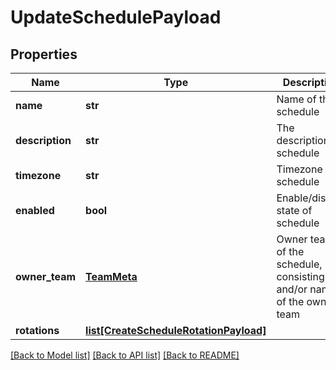 # UpdateSchedulePayload

## Properties
Name | Type | Description | Notes
------------ | ------------- | ------------- | -------------
**name** | **str** | Name of the schedule | [optional] 
**description** | **str** | The description of schedule | [optional] 
**timezone** | **str** | Timezone of schedule | [optional] 
**enabled** | **bool** | Enable/disable state of schedule | [optional] 
**owner_team** | [**TeamMeta**](TeamMeta.md) | Owner team of the schedule, consisting id and/or name of the owner team | [optional] 
**rotations** | [**list[CreateScheduleRotationPayload]**](CreateScheduleRotationPayload.md) |  | [optional] 

[[Back to Model list]](../README.md#documentation-for-models) [[Back to API list]](../README.md#documentation-for-api-endpoints) [[Back to README]](../README.md)


